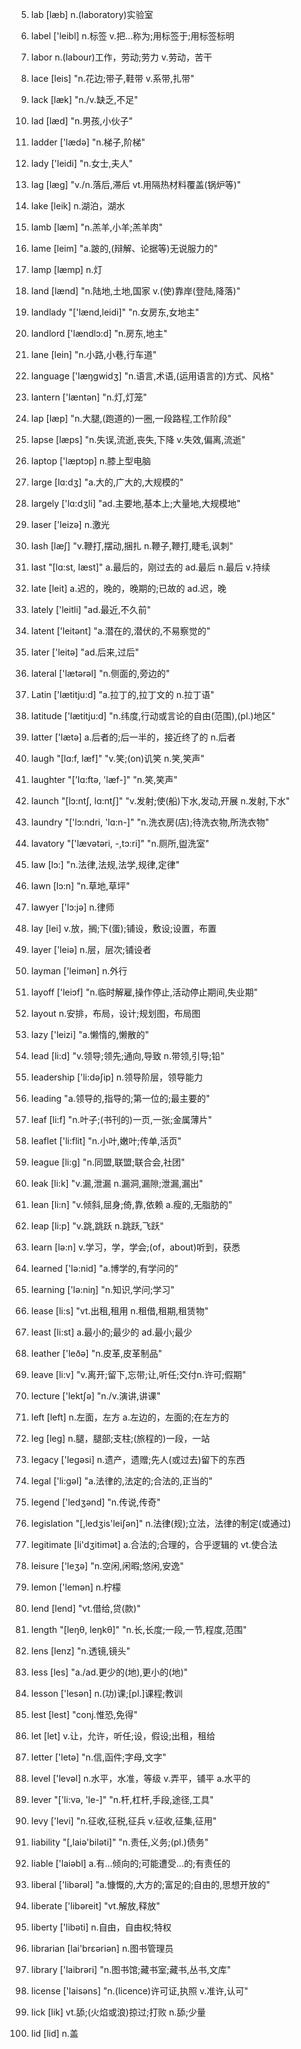 5. lab [læb] n.(laboratory)实验室

6. label ['leibl] n.标签 v.把...称为;用标签于;用标签标明

7. labor n.(labour)工作，劳动;劳力 v.劳动，苦干

8. lace [leis] "n.花边;带子,鞋带 v.系带,扎带"

9. lack [læk] "n./v.缺乏,不足"

10. lad [læd] "n.男孩,小伙子"

11. ladder ['lædə] "n.梯子,阶梯"

12. lady ['leidi] "n.女士,夫人"

13. lag [læɡ] "v./n.落后,滞后 vt.用隔热材料覆盖(锅炉等)"

14. lake [leik] n.湖泊，湖水

15. lamb [læm] "n.羔羊,小羊;羔羊肉"

16. lame [leim] "a.跛的,(辩解、论据等)无说服力的"

17. lamp [læmp] n.灯

18. land [lænd] "n.陆地,土地,国家 v.(使)靠岸(登陆,降落)"

19. landlady "['lænd,leidi]" "n.女房东,女地主"

20. landlord ['lændlɔ:d] "n.房东,地主"

21. lane [lein] "n.小路,小巷,行车道"

22. language ['læŋɡwidʒ] "n.语言,术语,(运用语言的)方式、风格"

23. lantern ['læntən] "n.灯,灯笼"

24. lap [læp] "n.大腿,(跑道的)一圈,一段路程,工作阶段"

25. lapse [læps] "n.失误,流逝,丧失,下降 v.失效,偏离,流逝"

26. laptop ['læptɔp] n.膝上型电脑

27. large [lɑ:dʒ] "a.大的,广大的,大规模的"

28. largely ['lɑ:dʒli] "ad.主要地,基本上;大量地,大规模地"

29. laser ['leizə] n.激光

30. lash [læʃ] "v.鞭打,摆动,捆扎 n.鞭子,鞭打,睫毛,讽刺"

31. last "[lɑ:st, læst]" a.最后的，刚过去的 ad.最后 n.最后 v.持续

32. late [leit] a.迟的，晚的，晚期的;已故的 ad.迟，晚

33. lately ['leitli] "ad.最近,不久前"

34. latent ['leitənt] "a.潜在的,潜伏的,不易察觉的"

35. later ['leitə] "ad.后来,过后"

36. lateral ['lætərəl] "n.侧面的,旁边的"

37. Latin ['lætitju:d] "a.拉丁的,拉丁文的 n.拉丁语"

38. latitude ['lætitju:d] "n.纬度,行动或言论的自由(范围),(pl.)地区"

39. latter ['lætə] a.后者的;后一半的，接近终了的 n.后者

40. laugh "[lɑ:f, læf]" "v.笑;(on)讥笑 n.笑,笑声"

41. laughter "['lɑ:ftə, 'læf-]" "n.笑,笑声"

42. launch "[lɔ:ntʃ, lɑ:ntʃ]" "v.发射;使(船)下水,发动,开展 n.发射,下水"

43. laundry "['lɔ:ndri, 'lɑ:n-]" "n.洗衣房(店);待洗衣物,所洗衣物"

44. lavatory "['lævətəri, -,tɔ:ri]" "n.厕所,盥洗室"

45. law [lɔ:] "n.法律,法规,法学,规律,定律"

46. lawn [lɔ:n] "n.草地,草坪"

47. lawyer ['lɔ:jə] n.律师

48. lay [lei] v.放，搁;下(蛋);铺设，敷设;设置，布置

49. layer ['leiə] n.层，层次;铺设者

50. layman ['leimən] n.外行

51. layoff ['leiɔf] "n.临时解雇,操作停止,活动停止期间,失业期"

52. layout n.安排，布局，设计;规划图，布局图

53. lazy ['leizi] "a.懒惰的,懒散的"

54. lead [li:d] "v.领导;领先;通向,导致 n.带领,引导;铅"

55. leadership ['li:dəʃip] n.领导阶层，领导能力

56. leading "a.领导的,指导的;第一位的;最主要的"

57. leaf [li:f] "n.叶子;(书刊的)一页,一张;金属薄片"

58. leaflet ['li:flit] "n.小叶,嫩叶;传单,活页"

59. league [li:ɡ] "n.同盟,联盟;联合会,社团"

60. leak [li:k] "v.漏,泄漏 n.漏洞,漏隙;泄漏,漏出"

61. lean [li:n] "v.倾斜,屈身;倚,靠,依赖 a.瘦的,无脂肪的"

62. leap [li:p] "v.跳,跳跃 n.跳跃,飞跃"

63. learn [lə:n] v.学习，学，学会;(of，about)听到，获悉

64. learned ['lə:nid] "a.博学的,有学问的"

65. learning ['lə:niŋ] "n.知识,学问;学习"

66. lease [li:s] "vt.出租,租用 n.租借,租期,租赁物"

67. least [li:st] a.最小的;最少的 ad.最小;最少

68. leather ['leðə] "n.皮革,皮革制品"

69. leave [li:v] "v.离开;留下,忘带;让,听任;交付n.许可;假期"

70. lecture ['lektʃə] "n./v.演讲,讲课"

71. left [left] n.左面，左方 a.左边的，左面的;在左方的

72. leg [leɡ] n.腿，腿部;支柱;(旅程的)一段，一站

73. legacy ['leɡəsi] n.遗产，遗赠;先人(或过去)留下的东西

74. legal ['li:ɡəl] "a.法律的,法定的;合法的,正当的"

75. legend ['ledʒənd] "n.传说,传奇"

76. legislation "[,ledʒis'leiʃən]" n.法律(规);立法，法律的制定(或通过)

77. legitimate [li'dʒitimət] a.合法的;合理的，合乎逻辑的 vt.使合法

78. leisure ['leʒə] "n.空闲,闲暇;悠闲,安逸"

79. lemon ['lemən] n.柠檬

80. lend [lend] "vt.借给,贷(款)"

81. length "[leŋθ, leŋkθ]" "n.长,长度;一段,一节,程度,范围"

82. lens [lenz] "n.透镜,镜头"

83. less [les] "a./ad.更少的(地),更小的(地)"

84. lesson ['lesən] n.(功)课;[pl.]课程;教训

85. lest [lest] "conj.惟恐,免得"

86. let [let] v.让，允许，听任;设，假设;出租，租给

87. letter ['letə] "n.信,函件;字母,文字"

88. level ['levəl] n.水平，水准，等级 v.弄平，铺平 a.水平的

89. lever "['li:və, 'le-]" "n.杆,杠杆,手段,途径,工具"

90. levy ['levi] "n.征收,征税,征兵 v.征收,征集,征用"

91. liability "[,laiə'biləti]" "n.责任,义务;(pl.)债务"

92. liable ['laiəbl] a.有...倾向的;可能遭受...的;有责任的

93. liberal ['libərəl] "a.慷慨的,大方的;富足的;自由的,思想开放的"

94. liberate ['libəreit] "vt.解放,释放"

95. liberty ['libəti] n.自由，自由权;特权

96. librarian [lai'brεəriən] n.图书管理员

97. library ['laibrəri] "n.图书馆;藏书室;藏书,丛书,文库"

98. license ['laisəns] "n.(licence)许可证,执照 v.准许,认可"

99. lick [lik] vt.舔;(火焰或浪)掠过;打败 n.舔;少量

100. lid [lid] n.盖
